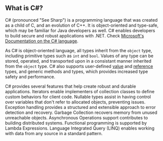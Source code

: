 ## What is C#?

C# (pronounced "See Sharp") is a programming language that was created as a child of C, and an evolution of C++. It is object-oriented and type-safe, which may be familiar for Java developers as well. C# enables developers to build secure and robust applications with .NET. Check [Microsoft's Documentation on the C# language](https://docs.microsoft.com/en-us/dotnet/csharp/).

As C# is object-oriented language, all types inherit from the `object` type, including primitive types such as `int` and `bool`. Values of any type can be stored, operated, and transported upon in a consistant manner inherited from the `object` type. C# also supports user-defined [value](https://docs.microsoft.com/en-us/dotnet/csharp/language-reference/builtin-types/value-types) and [reference](https://docs.microsoft.com/en-us/dotnet/csharp/language-reference/builtin-types/reference-types) types, and generic methods and types, which provides increased type safety and performance.

C# provides several features that help create robust and durable applications. Iterators enable implementers of collection classes to define custom behaviors for client code. Nullable types assist in having control over variables that don't refer to allocated objects, preventing issues. Exception handling provides a structured and extensible approach to error detection and recovery. Garbage Collection recovers memory from unused unreachable objects. Asynchronous Operations support contributes to building distributed systems. Functional programming is supported by Lambda Expressions. Language Integrated Query (LINQ) enables working with data from any source in a standard pattern.